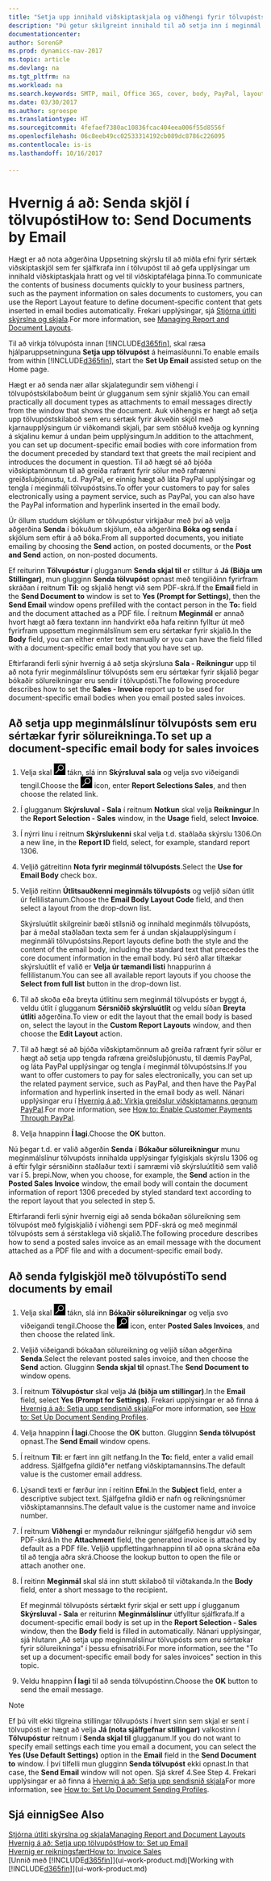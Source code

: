 ```yaml
---
title: "Setja upp innihald viðskiptaskjala og viðhengi fyrir tölvupóstskeyti"
description: "Þú getur skilgreint innihald til að setja inn í meginmál tölvupóstskeytis, til dæmis PayPal tengil. Þú getur líka sett skjöl í viðhengi tölvupóstskeyta."
documentationcenter: 
author: SorenGP
ms.prod: dynamics-nav-2017
ms.topic: article
ms.devlang: na
ms.tgt_pltfrm: na
ms.workload: na
ms.search.keywords: SMTP, mail, Office 365, cover, body, PayPal, layout
ms.date: 03/30/2017
ms.author: sgroespe
ms.translationtype: HT
ms.sourcegitcommit: 4fefaef7380ac10836fcac404eea006f55d8556f
ms.openlocfilehash: 06c8eeb49cc02533314192cb089dc8786c226095
ms.contentlocale: is-is
ms.lasthandoff: 10/16/2017

---
```

# <a name="how-to-send-documents-by-email"></a><span data-ttu-id="0bba2-104">Hvernig á að: Senda skjöl í tölvupósti</span><span class="sxs-lookup"><span data-stu-id="0bba2-104">How to: Send Documents by Email</span></span>
<span data-ttu-id="0bba2-105">Hægt er að nota aðgerðina Uppsetning skýrslu til að miðla efni fyrir sértæk viðskiptaskjöl sem fer sjálfkrafa inn í tölvupóst til að gefa upplýsingar um innihald viðskiptaskjala hratt og vel til viðskiptafélaga þinna.</span><span class="sxs-lookup"><span data-stu-id="0bba2-105">To communicate the contents of business documents quickly to your business partners, such as the payment information on sales documents to customers, you can use the Report Layout feature to define document-specific content that gets inserted in email bodies automatically.</span></span> <span data-ttu-id="0bba2-106">Frekari upplýsingar, sjá [Stjórna útliti skýrslna og skjala](ui-manage-report-layouts.md).</span><span class="sxs-lookup"><span data-stu-id="0bba2-106">For more information, see [Managing Report and Document Layouts](ui-manage-report-layouts.md).</span></span>

<span data-ttu-id="0bba2-107">Til að virkja tölvupósta innan [!INCLUDE[d365fin](includes/d365fin_md.md)], skal ræsa hjálparuppsetninguna **Setja upp tölvupóst** á heimasíðunni.</span><span class="sxs-lookup"><span data-stu-id="0bba2-107">To enable emails from within [!INCLUDE[d365fin](includes/d365fin_md.md)], start the **Set Up Email** assisted setup on the Home page.</span></span>

<span data-ttu-id="0bba2-108">Hægt er að senda nær allar skjalategundir sem viðhengi í tölvupóstskilaboðum beint úr glugganum sem sýnir skjalið.</span><span class="sxs-lookup"><span data-stu-id="0bba2-108">You can email practically all document types as attachments to email messages directly from the window that shows the document.</span></span> <span data-ttu-id="0bba2-109">Auk viðhengis er hægt að setja upp tölvupóstskilaboð sem eru sértæk fyrir ákveðin skjöl með kjarnaupplýsingum úr viðkomandi skjali, þar sem stöðluð kveðja og kynning á skjalinu kemur á undan þeim upplýsingum.</span><span class="sxs-lookup"><span data-stu-id="0bba2-109">In addition to the attachment, you can set up document-specific email bodies with core information from the document preceded by standard text that greets the mail recipient and introduces the document in question.</span></span> <span data-ttu-id="0bba2-110">Til að hægt sé að bjóða viðskiptamönnum til að greiða rafrænt fyrir sölur með rafrænni greiðsluþjónustu, t.d. PayPal, er einnig hægt að láta PayPal upplýsingar og tengla í meginmáli tölvupóstsins.</span><span class="sxs-lookup"><span data-stu-id="0bba2-110">To offer your customers to pay for sales electronically using a payment service, such as PayPal, you can also have the PayPal information and hyperlink inserted in the email body.</span></span>

<span data-ttu-id="0bba2-111">Úr öllum studdum skjölum er tölvupóstur virkjaður með því að velja aðgerðina **Senda** í bókuðum skjölum, eða aðgerðina **Bóka og senda** í skjölum sem eftir á að bóka.</span><span class="sxs-lookup"><span data-stu-id="0bba2-111">From all supported documents, you initiate emailing by choosing the **Send** action, on posted documents, or the **Post and Send** action, on non-posted documents.</span></span>

<span data-ttu-id="0bba2-112">Ef reiturinn **Tölvupóstur** í glugganum **Senda skjal til** er stilltur á **Já (Biðja um Stillingar)**, mun glugginn **Senda tölvupóst** opnast með tengiliðinn fyrirfram skráðan í reitnum **Til:** og skjalið hengt við sem PDF-skrá.</span><span class="sxs-lookup"><span data-stu-id="0bba2-112">If the **Email** field in the **Send Document to** window is set to **Yes (Prompt for Settings)**, then the **Send Email** window opens prefilled with the contact person in the **To:** field and the document attached as a PDF file.</span></span> <span data-ttu-id="0bba2-113">Í reitnum **Meginmál** er annað hvort hægt að færa textann inn handvirkt eða hafa reitinn fylltur út með fyrirfram uppsettum meginmálslínum sem eru sértækar fyrir skjalið.</span><span class="sxs-lookup"><span data-stu-id="0bba2-113">In the **Body** field, you can either enter text manually or you can have the field filled with a document-specific email body that you have set up.</span></span>

<span data-ttu-id="0bba2-114">Eftirfarandi ferli sýnir hvernig á að setja skýrsluna **Sala - Reikningur** upp til að nota fyrir meginmálslínur tölvupósts sem eru sértækar fyrir skjalið þegar bókaðir sölureikningar eru sendir í tölvupósti.</span><span class="sxs-lookup"><span data-stu-id="0bba2-114">The following procedure describes how to set the **Sales - Invoice** report up to be used for document-specific email bodies when you email posted sales invoices.</span></span>

## <a name="to-set-up-a-document-specific-email-body-for-sales-invoices"></a><span data-ttu-id="0bba2-115">Að setja upp meginmálslínur tölvupósts sem eru sértækar fyrir sölureikninga.</span><span class="sxs-lookup"><span data-stu-id="0bba2-115">To set up a document-specific email body for sales invoices</span></span>
1. <span data-ttu-id="0bba2-116">Velja skal ![Leit að síðu eða skýrslu](media/ui-search/search_small.png "Leit að síðu eða skýrslu táknið") tákn, slá inn **Skýrsluval sala** og velja svo viðeigandi tengil.</span><span class="sxs-lookup"><span data-stu-id="0bba2-116">Choose the ![Search for Page or Report](media/ui-search/search_small.png "Search for Page or Report icon") icon, enter **Report Selections Sales**, and then choose the related link.</span></span>
2. <span data-ttu-id="0bba2-117">Í glugganum **Skýrsluval - Sala** í reitnum **Notkun** skal velja **Reikningur**.</span><span class="sxs-lookup"><span data-stu-id="0bba2-117">In the **Report Selection - Sales** window, in the **Usage** field, select **Invoice**.</span></span>
3. <span data-ttu-id="0bba2-118">Í nýrri línu í reitnum **Skýrslukenni** skal velja t.d. staðlaða skýrslu 1306.</span><span class="sxs-lookup"><span data-stu-id="0bba2-118">On a new line, in the **Report ID** field, select, for example, standard report 1306.</span></span>
4. <span data-ttu-id="0bba2-119">Veljið gátreitinn **Nota fyrir meginmál tölvupósts**.</span><span class="sxs-lookup"><span data-stu-id="0bba2-119">Select the **Use for Email Body** check box.</span></span>
5. <span data-ttu-id="0bba2-120">Veljið reitinn **Útlitsauðkenni meginmáls tölvupósts** og veljið síðan útlit úr fellilistanum.</span><span class="sxs-lookup"><span data-stu-id="0bba2-120">Choose the **Email Body Layout Code** field, and then select a layout from the drop-down list.</span></span>

    <span data-ttu-id="0bba2-121">Skýrsluútlit skilgreinir bæði stílsnið og innihald meginmáls tölvupósts, þar á meðal staðlaðan texta sem fer á undan skjalaupplýsingum í meginmáli tölvupóstsins.</span><span class="sxs-lookup"><span data-stu-id="0bba2-121">Report layouts define both the style and the content of the email body, including the standard text that precedes the core document information in the email body.</span></span> <span data-ttu-id="0bba2-122">Þú sérð allar tiltækar skýrsluútlit ef valið er **Velja úr tæmandi listi** hnappurinn á fellilistanum.</span><span class="sxs-lookup"><span data-stu-id="0bba2-122">You can see all available report layouts if you choose the **Select from full list** button in the drop-down list.</span></span>
6. <span data-ttu-id="0bba2-123">Til að skoða eða breyta útlitinu sem meginmál tölvupósts er byggt á, veldu útlit í glugganum **Sérsniðið skýrsluútlit** og veldu síðan **Breyta útliti** aðgerðina.</span><span class="sxs-lookup"><span data-stu-id="0bba2-123">To view or edit the layout that the email body is based on, select the layout in the **Custom Report Layouts** window, and then choose the **Edit Layout** action.</span></span>
7. <span data-ttu-id="0bba2-124">Til að hægt sé að bjóða viðskiptamönnum að greiða rafrænt fyrir sölur er hægt að setja upp tengda rafræna greiðsluþjónustu, til dæmis PayPal, og láta PayPal upplýsingar og tengla í meginmál tölvupóstsins.</span><span class="sxs-lookup"><span data-stu-id="0bba2-124">If you want to offer customers to pay for sales electronically, you can set up the related payment service, such as PayPal, and then have the PayPal information and hyperlink inserted in the email body as well.</span></span> <span data-ttu-id="0bba2-125">Nánari upplýsingar eru í [Hvernig á að: Virkja greiðslur viðskiptamanns gegnum PayPal](sales-how-enable-payment-service-extensions.md).</span><span class="sxs-lookup"><span data-stu-id="0bba2-125">For more information, see [How to: Enable Customer Payments Through PayPal](sales-how-enable-payment-service-extensions.md).</span></span>
8. <span data-ttu-id="0bba2-126">Velja hnappinn **Í lagi**.</span><span class="sxs-lookup"><span data-stu-id="0bba2-126">Choose the **OK** button.</span></span>

<span data-ttu-id="0bba2-127">Nú þegar t.d. er valið aðgerðin **Senda** í **Bókaður sölureikningur** munu meginmálslínur tölvupósts innihalda upplýsingar fylgiskjals skýrslu 1306 og á eftir fylgir sérsniðinn staðlaður texti í samræmi við skýrsluútlitið sem valið var í 5. þrepi.</span><span class="sxs-lookup"><span data-stu-id="0bba2-127">Now, when you choose, for example, the **Send** action in the **Posted Sales Invoice** window, the email body will contain the document information of report 1306 preceded by styled standard text according to the report layout that you selected in step 5.</span></span>

<span data-ttu-id="0bba2-128">Eftirfarandi ferli sýnir hvernig eigi að senda bókaðan sölureikning sem tölvupóst með fylgiskjalið í viðhengi sem PDF-skrá og með meginmál tölvupósts sem á sérstaklega við skjalið.</span><span class="sxs-lookup"><span data-stu-id="0bba2-128">The following procedure describes how to send a posted sales invoice as an email message with the document attached as a PDF file and with a document-specific email body.</span></span>

## <a name="to-send-documents-by-email"></a><span data-ttu-id="0bba2-129">Að senda fylgiskjöl með tölvupósti</span><span class="sxs-lookup"><span data-stu-id="0bba2-129">To send documents by email</span></span>
1. <span data-ttu-id="0bba2-130">Velja skal ![Leit að síðu eða skýrslu](media/ui-search/search_small.png "Leit að síðu eða skýrslu táknið") tákn, slá inn **Bókaðir sölureikningar** og velja svo viðeigandi tengil.</span><span class="sxs-lookup"><span data-stu-id="0bba2-130">Choose the ![Search for Page or Report](media/ui-search/search_small.png "Search for Page or Report icon") icon, enter **Posted Sales Invoices**, and then choose the related link.</span></span>
2. <span data-ttu-id="0bba2-131">Veljið viðeigandi bókaðan sölureikning og veljið síðan aðgerðina **Senda**.</span><span class="sxs-lookup"><span data-stu-id="0bba2-131">Select the relevant posted sales invoice, and then choose the **Send** action.</span></span> <span data-ttu-id="0bba2-132">Glugginn **Senda skjal til** opnast.</span><span class="sxs-lookup"><span data-stu-id="0bba2-132">The **Send Document to** window opens.</span></span>
3. <span data-ttu-id="0bba2-133">Í reitnum **Tölvupóstur** skal velja **Já (biðja um stillingar)**.</span><span class="sxs-lookup"><span data-stu-id="0bba2-133">In the **Email** field, select **Yes (Prompt for Settings)**.</span></span> <span data-ttu-id="0bba2-134">Frekari upplýsingar er að finna á [Hvernig á að: Setja upp sendisnið skjala](sales-how-setup-document-send-profiles.md)</span><span class="sxs-lookup"><span data-stu-id="0bba2-134">For more information, see [How to: Set Up Document Sending Profiles](sales-how-setup-document-send-profiles.md).</span></span>
4. <span data-ttu-id="0bba2-135">Velja hnappinn **Í lagi**.</span><span class="sxs-lookup"><span data-stu-id="0bba2-135">Choose the **OK** button.</span></span> <span data-ttu-id="0bba2-136">Glugginn **Senda tölvupóst** opnast.</span><span class="sxs-lookup"><span data-stu-id="0bba2-136">The **Send Email** window opens.</span></span>
5. <span data-ttu-id="0bba2-137">Í reitnum **Til:** er fært inn gilt netfang.</span><span class="sxs-lookup"><span data-stu-id="0bba2-137">In the **To:** field, enter a valid email address.</span></span> <span data-ttu-id="0bba2-138">Sjálfgefna gildið°er netfang viðskiptamannsins.</span><span class="sxs-lookup"><span data-stu-id="0bba2-138">The default value is the customer email address.</span></span>
6. <span data-ttu-id="0bba2-139">Lýsandi texti er færður inn í reitinn **Efni**.</span><span class="sxs-lookup"><span data-stu-id="0bba2-139">In the **Subject** field, enter a descriptive subject text.</span></span> <span data-ttu-id="0bba2-140">Sjálfgefna gildið er nafn og reikningsnúmer viðskiptamannsins.</span><span class="sxs-lookup"><span data-stu-id="0bba2-140">The default value is the customer name and invoice number.</span></span>
7. <span data-ttu-id="0bba2-141">Í reitnum **Viðhengi** er myndaður reikningur sjálfgefið hengdur við sem PDF-skrá.</span><span class="sxs-lookup"><span data-stu-id="0bba2-141">In the **Attachment** field, the generated invoice is attached by default as a PDF file.</span></span> <span data-ttu-id="0bba2-142">Veljið uppflettingarhnappinn til að opna skrána eða til að tengja aðra skrá.</span><span class="sxs-lookup"><span data-stu-id="0bba2-142">Choose the lookup button to open the file or attach another one.</span></span>
8. <span data-ttu-id="0bba2-143">Í reitinn **Meginmál** skal slá inn stutt skilaboð til viðtakanda.</span><span class="sxs-lookup"><span data-stu-id="0bba2-143">In the **Body** field, enter a short message to the recipient.</span></span>

    <span data-ttu-id="0bba2-144">Ef meginmál tölvupósts sértækt fyrir skjal er sett upp í glugganum **Skýrsluval - Sala** er reiturinn **Meginmálslínur** útfylltur sjálfkrafa.</span><span class="sxs-lookup"><span data-stu-id="0bba2-144">If a document-specific email body is set up in the **Report Selection - Sales** window, then the **Body** field is filled in automatically.</span></span> <span data-ttu-id="0bba2-145">Nánari upplýsingar, sjá hlutann „Að setja upp meginmálslínur tölvupósts sem eru sértækar fyrir sölureikninga“ í þessu efnisatriði.</span><span class="sxs-lookup"><span data-stu-id="0bba2-145">For more information, see the "To set up a document-specific email body for sales invoices" section in this topic.</span></span>
9. <span data-ttu-id="0bba2-146">Veldu hnappinn **Í lagi** til að senda tölvupóstinn.</span><span class="sxs-lookup"><span data-stu-id="0bba2-146">Choose the **OK** button to send the email message.</span></span>

> [!NOTE]  
>   <span data-ttu-id="0bba2-147">Ef þú vilt ekki tilgreina stillingar tölvupósts í hvert sinn sem skjal er sent í tölvupósti er hægt að velja **Já (nota sjálfgefnar stillingar)** valkostinn í **Tölvupóstur** reitnum í **Senda skjal til** glugganum.</span><span class="sxs-lookup"><span data-stu-id="0bba2-147">If you do not want to specify email settings each time you email a document, you can select the **Yes (Use Default Settings)** option in the **Email** field in the **Send Document to** window.</span></span> <span data-ttu-id="0bba2-148">Í því tilfelli mun glugginn **Senda tölvupóst** ekki opnast.</span><span class="sxs-lookup"><span data-stu-id="0bba2-148">In that case, the **Send Email** window will not open.</span></span> <span data-ttu-id="0bba2-149">Sjá skref 4.</span><span class="sxs-lookup"><span data-stu-id="0bba2-149">See Step 4.</span></span> <span data-ttu-id="0bba2-150">Frekari upplýsingar er að finna á [Hvernig á að: Setja upp sendisnið skjala](sales-how-setup-document-send-profiles.md)</span><span class="sxs-lookup"><span data-stu-id="0bba2-150">For more information, see [How to: Set Up Document Sending Profiles](sales-how-setup-document-send-profiles.md).</span></span>

## <a name="see-also"></a><span data-ttu-id="0bba2-151">Sjá einnig</span><span class="sxs-lookup"><span data-stu-id="0bba2-151">See Also</span></span>
[<span data-ttu-id="0bba2-152">Stjórna útliti skýrslna og skjala</span><span class="sxs-lookup"><span data-stu-id="0bba2-152">Managing Report and Document Layouts</span></span>](ui-manage-report-layouts.md)  
[<span data-ttu-id="0bba2-153">Hvernig á að: Setja upp tölvupóst</span><span class="sxs-lookup"><span data-stu-id="0bba2-153">How to: Set up Email</span></span>](madeira-how-setup-email.md)  
[<span data-ttu-id="0bba2-154">Hvernig er reikningsfært</span><span class="sxs-lookup"><span data-stu-id="0bba2-154">How to: Invoice Sales</span></span>](sales-how-invoice-sales.md)  
<span data-ttu-id="0bba2-155">[Unnið með [!INCLUDE[d365fin](includes/d365fin_md.md)]](ui-work-product.md)</span><span class="sxs-lookup"><span data-stu-id="0bba2-155">[Working with [!INCLUDE[d365fin](includes/d365fin_md.md)]](ui-work-product.md)</span></span>

